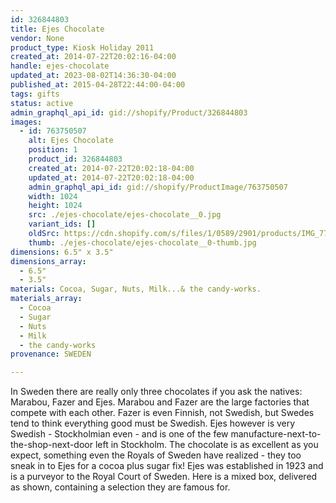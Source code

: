 ```yaml
---
id: 326844803
title: Ejes Chocolate
vendor: None
product_type: Kiosk Holiday 2011
created_at: 2014-07-22T20:02:16-04:00
handle: ejes-chocolate
updated_at: 2023-08-02T14:36:30-04:00
published_at: 2015-04-28T22:44:00-04:00
tags: gifts
status: active
admin_graphql_api_id: gid://shopify/Product/326844803
images:
  - id: 763750507
    alt: Ejes Chocolate
    position: 1
    product_id: 326844803
    created_at: 2014-07-22T20:02:18-04:00
    updated_at: 2014-07-22T20:02:18-04:00
    admin_graphql_api_id: gid://shopify/ProductImage/763750507
    width: 1024
    height: 1024
    src: ./ejes-chocolate/ejes-chocolate__0.jpg
    variant_ids: []
    oldSrc: https://cdn.shopify.com/s/files/1/0589/2901/products/IMG_7709.jpeg?v=1406073738
    thumb: ./ejes-chocolate/ejes-chocolate__0-thumb.jpg
dimensions: 6.5" x 3.5"
dimensions_array:
  - 6.5"
  - 3.5"
materials: Cocoa, Sugar, Nuts, Milk...& the candy-works.
materials_array:
  - Cocoa
  - Sugar
  - Nuts
  - Milk
  - the candy-works
provenance: SWEDEN

---
```


In Sweden there are really only three chocolates if you ask the natives: Marabou, Fazer and Ejes. Marabou and Fazer are the large factories that compete with each other. Fazer is even Finnish, not Swedish, but Swedes tend to think everything good must be Swedish. Ejes however is very Swedish - Stockholmian even - and is one of the few manufacture-next-to-the-shop-next-door left in Stockholm. The chocolate is as excellent as you expect, something even the Royals of Sweden have realized - they too sneak in to Ejes for a cocoa plus sugar fix! Ejes was established in 1923 and is a purveyor to the Royal Court of Sweden. Here is a mixed box, delivered as shown, containing a selection they are famous for.